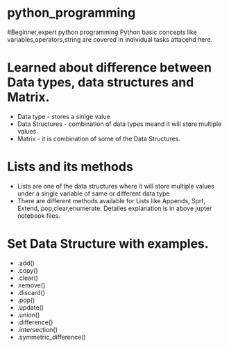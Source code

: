 # python_programming
#Beginner,expert python programming
Python basic concepts like variables,operators,string are covered in individual tasks attacehd here.
# Learned about difference between Data types, data structures and Matrix.
* Data type - stores a sinlge value
* Data Structures - combination of data types meand it will store multiple values
* Matrix - it is combination of some of the Data Structures.
# Lists and its methods
* Lists are one of the data structures where it will store multiple values under a single variable of same or different data type
* There are different methods available for Lists like Appends, Sprt, Extend, pop,clear,enumerate. Detailes explanation is in above jupter notebook files. 
# Set Data Structure with examples.
* .add()      
* .copy()     
* .clear()      
* .remove()   
* .discard()
* .pop()
* .update()
* .union() 
* .difference()
* .intersection() 
* .symmetric_difference()
